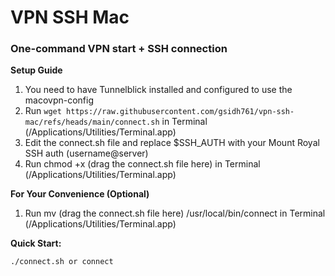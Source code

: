 # VPN SSH Mac  
### One-command VPN start + SSH connection  

**Setup Guide**
1. You need to have Tunnelblick installed and configured to use the macovpn-config
2. Run ```wget https://raw.githubusercontent.com/gsidh761/vpn-ssh-mac/refs/heads/main/connect.sh``` in Terminal (/Applications/Utilities/Terminal.app)
3. Edit the connect.sh file and replace $SSH_AUTH with your Mount Royal SSH auth (username@server)
4. Run chmod +x (drag the connect.sh file here) in Terminal (/Applications/Utilities/Terminal.app)

**For Your Convenience (Optional)**
1. Run mv (drag the connect.sh file here) /usr/local/bin/connect in Terminal (/Applications/Utilities/Terminal.app)

**Quick Start:**  
```
./connect.sh or connect
```
